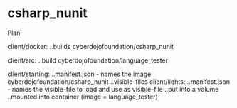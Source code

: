 # csharp_nunit

Plan:

client/docker:
..builds cyberdojofoundation/csharp_nunit

client/src:
..build cyberdojofoundation/language_tester

client/starting:
..manifest.json - names the image cyberdojofoundation/csharp_nunit
..visible-files
client/lights:
..manifest.json - names the visible-file to load and use as visible-file
..put into a volume
..mounted into container (image = language_tester)
